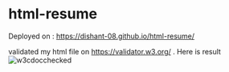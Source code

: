 # html-resume

Deployed on : https://dishant-08.github.io/html-resume/

validated my html file on https://validator.w3.org/  . Here is result ![w3cdocchecked](https://github.com/dishant-08/html-css-assignment/assets/60565337/a5aeca19-1cec-4e94-88f8-418bcdd55a43)
